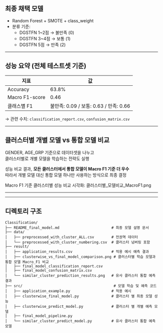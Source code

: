 ## 최종 채택 모델

- Random Forest + SMOTE + class_weight
- 분류 기준:  
  - DGSTFN 1~2점 → 불만족 (0)  
  - DGSTFN 3~4점 → 보통 (1)  
  - DGSTFN 5점 → 만족 (2)

---

## 성능 요약 (전체 테스트셋 기준)

| 지표 | 값 |
|------|-----|
| Accuracy | 63.8% |
| Macro F1-score | 0.46 |
| 클래스별 F1 | 불만족: 0.09 / 보통: 0.63 / 만족: 0.66 |

→ 관련 수치: `classification_report.csv`, `confusion_matrix.csv`

---

## 클러스터별 개별 모델 vs 통합 모델 비교

GENDER, AGE_GRP 기준으로 데이터셋을 나누고  
클러스터별로 개별 모델을 학습하는 전략도 실행  

성능 비교 결과, **모든 클러스터에서 통합 모델이 Macro F1 기준 더 우수**  
따라서 개별 모델 대신 통합 모델 하나만 사용하는 방식으로 최종 결정

Macro F1 기준 클러스터별 성능 비교 시각화: 클러스터별_모델비교_MacroF1.png

---

---

## 디렉토리 구조

```
Classification/
├── README_final_model.md                        # 최종 모델 설명 문서
├── data/
│   ├── preprocessed_with_cluster_ALL.csv        # 전권역 데이터
│   └── preprocessed_with_cluster_numbering.csv  # 클러스터 넘버링 포함
├── result/ 
│   ├── application_results.csv                  # 적용 예시 예측 결과
│   ├── clusterwise_vs_final_model_comparison.png # 클러스터별 학습 모델과 통합 모델 Macro_F1 비교
│   ├── final_model_classification_report.csv    
│   ├── final_model_confusion_matrix.csv         
│   └── similar_cluster_prediction_results.png   # 유사 클러스터 통합 예측 결과
├── src/                                          # 모델 학습 및 예측 코드
│   ├── application_example.py                   # 적용 예시
│   ├── clusterwise_final_model.py               # 클러스터 별 최종 모델 성능
│   ├── clusterwise_predict_model.py             # 클러스터 별 개별 예측 모델
│   ├── final_model_pipeline.py                  
│   └── similar_cluster_predict_model.py         # 유사 클러스터 통합 예측 모델
```